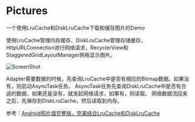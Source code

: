 # Pictures
一个使用LruCache和DiskLruCache下载和缓存图片的Demo

使用LruCache管理内存缓存、DiskLruCache管理存储缓存，HttpURLConnection进行网络请求，RecyclerView和StaggeredGridLayoutManager网格显示图片。

![ScreenShot](https://github.com/pheynix/Pictures/raw/master/device-2016-04-09-144519.png)

Adapter需要数据的时候，先查询LruCache中是否有相应的Bitmap数据。如果没有，则启动AsyncTask任务。
AsyncTask任务先查询DiskLruCache中是否有合适的数据，如果还是没有，就发起网络请求，如果有，则读取。
网络数据流回来之后，先保存到DiskLruCache，然后读取到内存。

参考：[Android照片墙完整版，完美结合LruCache和DiskLruCache](http://blog.csdn.net/guolin_blog/article/details/34093441)

